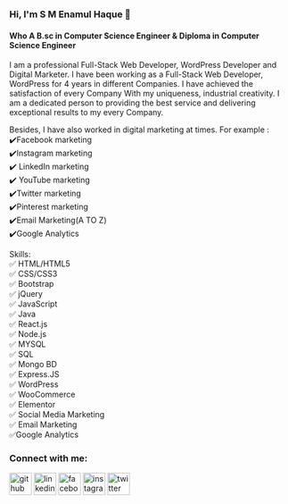 ### Hi, I'm S M Enamul Haque 👋
#### Who A B.sc in Computer Science Engineer & Diploma in Computer Science Engineer
I am a professional Full-Stack Web Developer, WordPress Developer and Digital Marketer. I have been working as a Full-Stack Web Developer, WordPress for 4 years in different Companies. I have achieved the satisfaction of every Company With my uniqueness, industrial creativity. I am a dedicated person to providing the best service and delivering exceptional results to my every Company. 

Besides, I have also worked in digital marketing at times.
 For example :<br> 
✔️Facebook marketing<br>
✔️Instagram marketing<br>
✔️ LinkedIn marketing<br>
✔️ YouTube marketing<br>
✔️Twitter marketing<br>
✔️Pinterest marketing<br>
✔️Email Marketing(A TO Z)<br>
✔️Google Analytics


Skills:<br> 
✅ HTML/HTML5 <br> 
✅ CSS/CSS3 <br> 
✅ Bootstrap <br> 
✅ jQuery <br>
✅ JavaScript <br> 
✅ Java <br>
✅ React.js <br> 
✅ Node.js <br>
✅ MYSQL <br> 
✅ SQL <br>
✅ Mongo BD <br> 
✅ Express.JS <br>
✅ WordPress <br> 
✅ WooCommerce <br>
✅ Elementor <br> 
✅ Social Media Marketing <br>
✅ Email Marketing  <br> 
✅Google Analytics


### Connect with me:<br> 
[<img src='https://cdn.jsdelivr.net/npm/simple-icons@3.0.1/icons/github.svg' alt='github' height='40'>](https://github.com/https://github.com/smenamulhaque)  [<img src='https://cdn.jsdelivr.net/npm/simple-icons@3.0.1/icons/linkedin.svg' alt='linkedin' height='40'>](https://www.linkedin.com/in/https://www.linkedin.com/in/smenamulhaque-full-stack-webdeveloper-wordpress-customizer-digital-marketer//)  [<img src='https://cdn.jsdelivr.net/npm/simple-icons@3.0.1/icons/facebook.svg' alt='facebook' height='40'>](https://www.facebook.com/https://web.facebook.com/profile.php?id=100089995545512)  [<img src='https://cdn.jsdelivr.net/npm/simple-icons@3.0.1/icons/instagram.svg' alt='instagram' height='40'>](https://www.instagram.com/https://www.instagram.com/smenamulhaque23//)  [<img src='https://cdn.jsdelivr.net/npm/simple-icons@3.0.1/icons/twitter.svg' alt='twitter' height='40'>](https://twitter.com/https://twitter.com/smenamulhaque23)  

